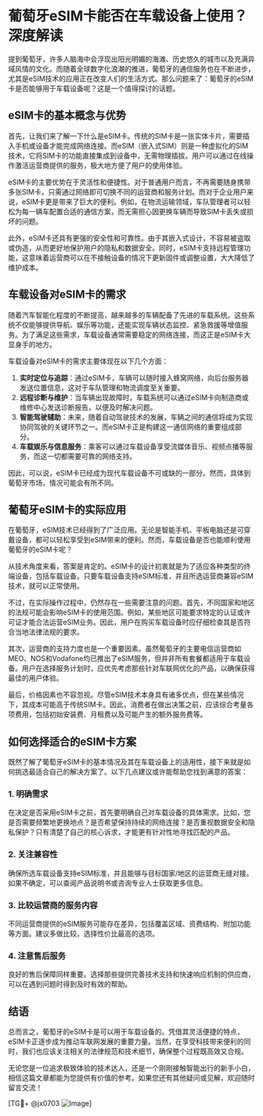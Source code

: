 # 葡萄牙eSIM卡能否在车载设备上使用？深度解读

提到葡萄牙，许多人脑海中会浮现出阳光明媚的海滩、历史悠久的城市以及充满异域风情的文化。而随着全球数字化浪潮的推进，葡萄牙的通信服务也在不断进步，尤其是eSIM技术的应用正在改变人们的生活方式。那么问题来了：葡萄牙的eSIM卡是否能够用于车载设备呢？这是一个值得探讨的话题。

## eSIM卡的基本概念与优势

首先，让我们来了解一下什么是eSIM卡。传统的SIM卡是一张实体卡片，需要插入手机或设备才能完成网络连接。而eSIM（嵌入式SIM）则是一种虚拟化的SIM技术，它将SIM卡的功能直接集成到设备中，无需物理插拔。用户可以通过在线操作激活运营商提供的服务，极大地方便了用户的使用体验。

eSIM卡的主要优势在于灵活性和便捷性。对于普通用户而言，不再需要随身携带多张SIM卡，只需通过网络即可切换不同的运营商和服务计划。而对于企业用户来说，eSIM卡更是带来了巨大的便利。例如，在物流运输领域，车队管理者可以轻松为每一辆车配置合适的通信方案，而无需担心因更换车辆而导致SIM卡丢失或损坏的问题。

此外，eSIM卡还具有更强的安全性和可靠性。由于其嵌入式设计，不容易被盗取或伪造，从而更好地保护用户的隐私和数据安全。同时，eSIM卡支持远程管理功能，这意味着运营商可以在不接触设备的情况下更新固件或调整设置，大大降低了维护成本。

## 车载设备对eSIM卡的需求

随着汽车智能化程度的不断提高，越来越多的车辆配备了先进的车载系统。这些系统不仅能够提供导航、娱乐等功能，还能实现车辆状态监控、紧急救援等增值服务。为了满足这些需求，车载设备通常需要稳定的网络连接，而这正是eSIM卡大显身手的地方。

车载设备对eSIM卡的需求主要体现在以下几个方面：

1. **实时定位与追踪**：通过eSIM卡，车辆可以随时接入蜂窝网络，向后台服务器发送位置信息，这对于车队管理和物流调度至关重要。
2. **远程诊断与维护**：当车辆出现故障时，车载系统可以通过eSIM卡向制造商或维修中心发送诊断报告，以便及时解决问题。
3. **智能驾驶辅助**：未来，随着自动驾驶技术的发展，车辆之间的通信将成为实现协同驾驶的关键环节之一。而eSIM卡正是构建这一通信网络的重要组成部分。
4. **车载娱乐与信息服务**：乘客可以通过车载设备享受流媒体音乐、视频点播等服务，而这一切都需要可靠的网络支持。

因此，可以说，eSIM卡已经成为现代车载设备不可或缺的一部分。然而，具体到葡萄牙市场，情况可能会有所不同。

## 葡萄牙eSIM卡的实际应用

在葡萄牙，eSIM技术已经得到了广泛应用。无论是智能手机、平板电脑还是可穿戴设备，都可以轻松享受到eSIM带来的便利。然而，车载设备是否也能顺利使用葡萄牙的eSIM卡呢？

从技术角度来看，答案是肯定的。eSIM卡的设计初衷就是为了适应各种类型的终端设备，包括车载设备。只要车载设备支持eSIM标准，并且所选运营商兼容eSIM技术，就可以正常使用。

不过，在实际操作过程中，仍然存在一些需要注意的问题。首先，不同国家和地区的法规可能会影响eSIM卡的使用范围。例如，某些地区可能要求特定的认证或许可证才能合法运营eSIM业务。因此，用户在购买车载设备时应仔细检查其是否符合当地法律法规的要求。

其次，运营商的支持力度也是一个重要因素。虽然葡萄牙的主要电信运营商如MEO、NOS和Vodafone均已推出了eSIM服务，但并非所有套餐都适用于车载设备。用户在选择服务计划时，应优先考虑那些针对车联网优化的产品，以确保获得最佳的用户体验。

最后，价格因素也不容忽视。尽管eSIM技术本身具有诸多优点，但在某些情况下，其成本可能高于传统SIM卡。因此，消费者在做出决策之前，应该综合考量各项费用，包括初始安装费、月租费以及可能产生的额外服务费等。

## 如何选择适合的eSIM卡方案

既然了解了葡萄牙eSIM卡的基本情况及其在车载设备上的适用性，接下来就是如何挑选最适合自己的解决方案了。以下几点建议或许能帮助您找到满意的答案：

### 1. 明确需求
在决定是否采用eSIM卡之前，首先要明确自己对车载设备的具体需求。比如，您是否需要频繁地更换地点？是否希望保持持续的网络连接？是否重视数据安全和隐私保护？只有清楚了自己的核心诉求，才能更有针对性地寻找匹配的产品。

### 2. 关注兼容性
确保所选车载设备支持eSIM标准，并且能够与目标国家/地区的运营商无缝对接。如果不确定，可以查阅产品说明书或咨询专业人士获取更多信息。

### 3. 比较运营商的服务内容
不同运营商提供的eSIM服务可能存在差异，包括覆盖区域、资费结构、附加功能等方面。建议多做比较，选择性价比最高的选项。

### 4. 注意售后服务
良好的售后保障同样重要。选择那些提供完善技术支持和快速响应机制的供应商，可以在遇到问题时得到及时有效的帮助。

## 结语

总而言之，葡萄牙的eSIM卡是可以用于车载设备的。凭借其灵活便捷的特点，eSIM卡正逐步成为推动车联网发展的重要力量。当然，在享受科技带来便利的同时，我们也应该关注相关的法律规范和技术细节，确保整个过程既高效又合规。

无论您是一位追求极致体验的技术达人，还是一个刚刚接触智能出行的新手小白，相信这篇文章都能为您提供有价值的参考。如果您还有其他疑问或见解，欢迎随时留言交流！

[TG💪+ @jx0703 ![Image](https://github.com/user-attachments/assets/dbca1d08-cadb-493c-b0ec-ad6f7a83f270)]